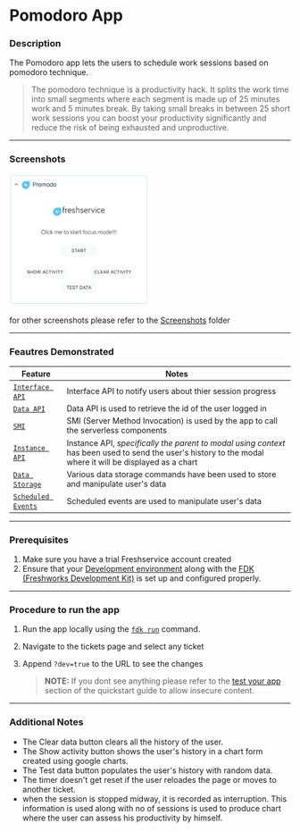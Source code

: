 # Pomodoro App

### Description

The Pomodoro app lets the users to schedule work sessions based on pomodoro technique.

> The pomodoro technique is a productivity hack. It splits the work time into small segments where each segment is made up of 25 minutes work and 5 minutes break. By taking small breaks in between 25 short work sessions you can boost your productivity significantly and reduce the risk of being exhausted and unproductive.

* * *

### Screenshots

<img src="./Screenshots/App Face.png" width="250">  

for other screenshots please refer to the [Screenshots](https://github.com/Raj-1337/Pomodoro_App/tree/master/Screenshots) folder

* * *

### Feautres Demonstrated

| Feature | Notes |
| --- | --- |
| [`Interface API`](https://developer.freshservice.com/docs/interface/) | Interface API to notify users about thier session progress|
| [`Data API`](https://developer.freshservice.com/docs/data-api/) | Data API is used to retrieve the id of the user logged in |
| [`SMI`](https://developer.freshservice.com/docs/server-method-invocation/) | SMI  (Server Method Invocation) is used by the app to call the serverless components|
| [`Instance API`](https://developer.freshservice.com/docs/instance-api/#parenttomodal) | Instance API, _specifically the parent to modal using context_ has been used to send the user's history to the modal where it will be displayed as a chart|
| [`Data Storage`](https://developer.freshservice.com/docs/data-storage/) | Various data storage commands have been used to store and manipulate user's data |
| [`Scheduled Events`](https://developer.freshservice.com/docs/scheduled-events/) | Scheduled events are used to manipulate user's data |

* * *

### Prerequisites

1. Make sure you have a trial Freshservice account created
2. Ensure that your [Development environment](https://developer.freshservice.com/docs/quick-start/) along with the [FDK (Freshworks Development Kit)](https://developer.freshservice.com/docs/freshworks-cli/) is set up and configured properly.

* * *

### Procedure to run the app

1. Run the app locally using the [`fdk run`](https://developers.freshchat.com/v2/docs/freshworks-cli/#run) command.
2. Navigate to the tickets page and select any ticket
3. Append `?dev=true` to the URL to see the changes

    > **NOTE:** If you dont see anything please refer to the [test your app](https://developer.freshservice.com/docs/quick-start/) section of the quickstart guide to allow insecure content.

* * *

### Additional Notes

* The Clear data button clears all the history of the user.
* The Show activity button shows the user's history in a chart form created using google charts.
* The Test data button populates the user's history with random data.
* The timer doesn't get reset if the user reloades the page or moves to another ticket.
* when the session is stopped midway, it is recorded as interruption. This information is used along with no of sessions is used to produce chart where the user can assess his productivity by himself.
